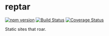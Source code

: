 # reptar

[![npm version][npm-badge]][npm-url]
[![Build Status][travis-badge]][travis-url]
[![Coverage Status][coveralls-badge]][coveralls-url]

Static sites that roar.

[npm-badge]: https://badge.fury.io/js/reptar.svg
[npm-url]: http://badge.fury.io/js/reptar
[travis-badge]: https://travis-ci.org/reptar/reptar.svg?branch=master
[travis-url]: https://travis-ci.org/reptar/reptar
[coveralls-badge]: https://coveralls.io/repos/github/reptar/reptar/badge.svg
[coveralls-url]: https://coveralls.io/github/reptar/reptar
